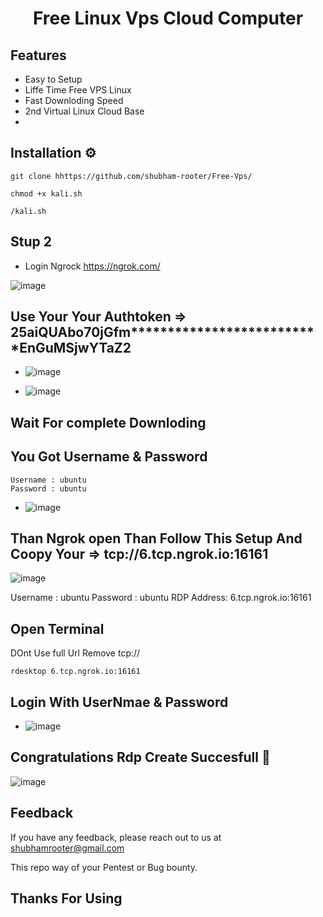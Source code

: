 <h1 align="center"> Free Linux Vps Cloud Computer </h1>
 
    
## Features
- Easy to Setup
- Liffe Time Free VPS Linux
- Fast Downloding Speed
- 2nd Virtual Linux Cloud Base
- 


## Installation ⚙️

```
git clone hhttps://github.com/shubham-rooter/Free-Vps/

```
```
chmod +x kali.sh
```
```
/kali.sh
```

## Stup 2

- Login Ngrock https://ngrok.com/

![image](https://user-images.githubusercontent.com/94091556/207830286-2d8e6cf5-912a-4f31-8ea6-00cde7b5443f.png)



## Use Your Your Authtoken =>  25aiQUAbo70jGfm**************************EnGuMSjwYTaZ2

- ![image](https://user-images.githubusercontent.com/94091556/207828466-593b9957-2566-42ad-b4cc-0842ac84545b.png)

- ![image](https://user-images.githubusercontent.com/94091556/207828701-acf94e7f-cac6-4ac5-9d3f-67f3c3086da5.png)


## Wait For complete Downloding

## You Got Username & Password

```
Username : ubuntu
Password : ubuntu
```

- ![image](https://user-images.githubusercontent.com/94091556/207831771-bc44123a-5084-426e-8de3-495b9095f26b.png)


## Than Ngrok open  Than Follow This Setup  And Coopy Your => tcp://6.tcp.ngrok.io:16161
![image](https://user-images.githubusercontent.com/94091556/207829470-26f7361c-d2b2-4e0f-a6c4-2fb115d76765.png)

Username : ubuntu
Password : ubuntu
RDP Address:
6.tcp.ngrok.io:16161

## Open Terminal 
DOnt Use full Url Remove tcp://

```
rdesktop 6.tcp.ngrok.io:16161

```
## Login With UserNmae & Password

- ![image](https://user-images.githubusercontent.com/94091556/207833019-7d554fb3-020c-4eca-888e-183e689b9e41.png)

## Congratulations Rdp Create Succesfull 🎉

![image](https://user-images.githubusercontent.com/94091556/207833567-cc6bc386-1ffd-4b43-a362-c327d9973c59.png)



## Feedback

If you have any feedback, please reach out to us at shubhamrooter@gmail.com

This repo way of your Pentest or Bug bounty.

## Thanks For Using 


